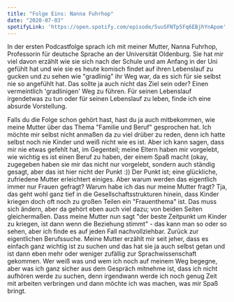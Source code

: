 ```yaml
---
title: "Folge Eins: Nanna Fuhrhop"
date: "2020-07-03"
spotifyLink: 'https://open.spotify.com/episode/5uuSFNTp5Fq6EBjhYnApom'
---
```


In der ersten Podcastfolge sprach ich mit meiner Mutter, Nanna Fuhrhop, Professorin für deutsche Sprache an der Universität Oldenburg. Sie hat mir viel davon erzählt wie sie 
sich nach der Schule und am Anfang in der Uni gefühlt hat und wie sie es heute komisch findet auf ihren Lebenslauf zu gucken und zu sehen wie "gradlinig" ihr Weg war, da es 
sich für sie selbst nie so angefühlt hat. Das sollte ja auch nicht das Ziel sein oder? Einen vermeintlich 'gradlinigen' Weg zu führen. Für seinen Lebenslauf irgendetwas zu tun 
oder für seinen Lebenslauf zu leben, finde ich eine absurde Vorstellung. 

Falls du die Folge schon gehört hast, hast du ja auch mitbekommen, wie meine Mutter über das Thema "Familie und Beruf" gesprochen hat. Ich möchte mir selbst nicht anmaßen da zu 
viel drüber zu reden, denn ich hatte selbst noch nie Kinder und weiß nicht wie es ist. Aber ich kann sagen, dass mir nie etwas gefehlt hat, im Gegenteil; meine Eltern haben mir 
vorgelebt, wie wichtig es ist einen Beruf zu haben, der einem Spaß macht (okay, zugegeben haben sie mir das nicht nur vorgelebt, sondern auch ständig gesagt, aber das ist hier 
nicht der Punkt :)) Der Punkt ist; eine glückliche, zufriedene Mutter erleichtert einiges.
Aber warum werden das eigentlich immer nur Frauen gefragt? Warum habe ich das nur meine Mutter fragt? Tja, das geht wohl ganz tief in die Gesellschaftsstrukturen hinein, dass Kinder kriegen doch oft noch zu großen Teilen ein "Frauenthema" ist. Das muss sich ändern, aber da gehört eben auch viel dazu; von beiden Seiten gleichermaßen. Dass meine Mutter nun sagt "der beste Zeitpunkt um Kinder zu kriegen, ist dann wenn die Beziehung stimmt" - das kann man so oder so sehen, aber ich finde es auf jeden Fall nachvollziehbar.
Zurück zur eigentlichen Berufssuche. Meine Mutter erzählt mir seit jeher, dass es einfach ganz wichtig ist zu suchen und das hat sie ja auch selbst getan und ist dann eben mehr 
oder weniger zufällig zur Sprachwissenschaft gekommen. Wer weiß was und wem ich noch auf meinem Weg begegne, aber was ich ganz sicher aus dem Gespräch mitnehme ist, dass ich 
nicht aufhören werde zu suchen, denn irgendwann werde ich noch genug Zeit mit arbeiten verbringen und dann möchte ich was machen, was mir Spaß bringt. 
